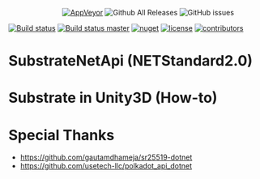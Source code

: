 &nbsp;&nbsp;&nbsp;&nbsp;&nbsp;&nbsp;&nbsp;&nbsp;&nbsp;&nbsp;&nbsp;&nbsp;&nbsp;&nbsp;&nbsp;&nbsp;&nbsp;&nbsp;&nbsp;&nbsp;&nbsp;&nbsp;&nbsp;&nbsp;&nbsp;&nbsp;
[![AppVeyor](https://ci.appveyor.com/api/projects/status/github/darkfriend77/SubstrateNetApi?branch=master&svg=true)](https://ci.appveyor.com/project/darkfriend77/substratenetapi)
![Github All Releases](https://img.shields.io/github/downloads/darkfriend77/SubstrateNetApi/total.svg)
![GitHub issues](https://img.shields.io/github/issues/darkfriend77/SubstrateNetApi.svg)

[![Build status](https://ci.appveyor.com/api/projects/status/kv5kraoj5txjprjf?svg=true)](https://ci.appveyor.com/project/darkfriend77/substratenetapi)
[![Build status master](https://ci.appveyor.com/api/projects/status/kv5kraoj5txjprjf/branch/master?svg=true)](https://ci.appveyor.com/project/darkfriend77/substratenetapi/branch/master)
[![nuget](https://img.shields.io/nuget/v/SubstrateNetApi)](https://img.shields.io/nuget/v/SubstrateNetApi)
[![license](https://img.shields.io/github/license/darkfriend77/SubstrateNetApi)](https://img.shields.io/github/license/darkfriend77/SubstrateNetApi)
[![contributors](https://img.shields.io/github/contributors/darkfriend77/SubstrateNetApi)](https://img.shields.io/github/contributors/darkfriend77/SubstrateNetApi)

# SubstrateNetApi (NETStandard2.0)


# Substrate in Unity3D (How-to)


# Special Thanks
- https://github.com/gautamdhameja/sr25519-dotnet
- https://github.com/usetech-llc/polkadot_api_dotnet

